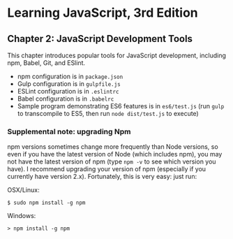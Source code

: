 # Learning JavaScript, 3rd Edition
## Chapter 2: JavaScript Development Tools

This chapter introduces popular tools for JavaScript development, including npm, Babel, Git, and ESlint.

* npm configuration is in `package.json`
* Gulp configuration is in `gulpfile.js`
* ESLint configuration is in `.eslintrc`
* Babel configuration is in `.babelrc`
* Sample program demonstrating ES6 features is in `es6/test.js` (run `gulp` to transcompile to ES5, then run `node dist/test.js` to execute)

### Supplemental note: upgrading Npm

npm versions sometimes change more frequently than Node versions, so even if you have the latest version of Node (which includes npm), you may not have the latest version of npm (type `npm -v` to see which version you have).  I recommend upgrading your version of npm (especially if you currently have version 2.x).  Fortunately, this is very easy: just run:

OSX/Linux:

    $ sudo npm install -g npm

Windows:

    > npm install -g npm
